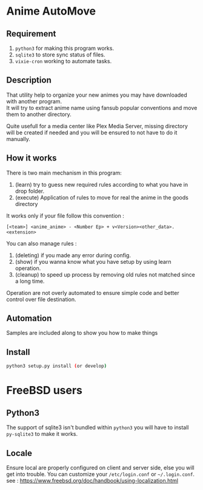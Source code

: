 Anime AutoMove
==============

Requirement
-----------
1. `python3` for making this program works.
2. `sqlite3` to store sync status of files.
3. `vixie-cron` working to automate tasks.

Description
-----------
That utility help to organize your new animes you may have downloaded with another program.<br/>It will try to extract anime name
using fansub popular conventions and move them to another directory.

Quite usefull for a media center like Plex Media Server, missing directory will be created if needed and you will be ensured to not have to do it manually.

How it works
------------
There is two main mechanism in this program:

1. (learn) try to guess new required rules according to what you have in drop folder.
2. (execute) Application of rules to move for real the anime in the goods directory

It works only if your file follow this convention :
```
[<team>] <anime_anime> - <Number Ep> + v<Version><other_data>.<extension>
```

You can also manage rules :

1. (deleting) if you made any error during config.
2. (show) if you wanna know what you have setup by using learn operation.
3. (cleanup) to speed up process by removing old rules not matched since a long time.

Operation are not overly automated to ensure simple code and better control over file destination.

Automation
----------
Samples are included along to show you how to make things

Install
-------
```bash
python3 setup.py install (or develop)
```

FreeBSD users
=============

Python3
-------
The support of sqlite3 isn't bundled within `python3` you will have to install `py-sqlite3` to make it
works.

Locale
------
Ensure local are properly configured on client and server side, else you will get into trouble.
You can customize your `/etc/login.conf` or `~/.login.conf`.
see : https://www.freebsd.org/doc/handbook/using-localization.html

